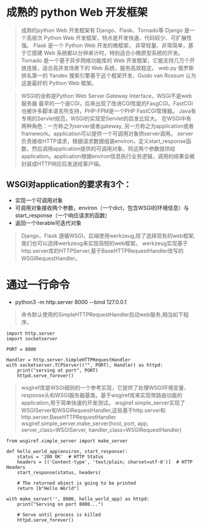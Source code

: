# 成熟的 python Web 开发框架
> 成熟的python Web 开发框架有 Django、Flask、Tornado等 
> Django 是一个高层次 Python Web 开发框架，特点是开发快速、代码较少、可扩展性强。
> Flask 是一个 Python Web 开发的微框架， 非常轻量、非常简单，基于它搭建 Web 系统都以分钟来计时，特别适合小微原型系统的开发。
> Tornado 是一个基于异步网络功能库的 Web 开发框架，它能支持几万个开放连接，适合高并发场景下的 Web 系统，服务高效稳定。
> web.py 俄罗斯排名第一的 Yandex 搜索引擎基于这个框架开发，Guido van Rossum 认为这是最好的 Python Web 框架。

> WSGI的全称是Python Web Server Gateway Interface，WSGI不是web服务器
最早的一个是CGI，后来出现了改进CGI性能的FasgCGI。FastCGI也被许多脚本语言所支持，PHP-FPM是一个PHP FastCGI管理器。
Java有专用的Servlet规范，WSGI的实现受Servlet的启发比较大。
> 在WSGI中有两种角色：一方称之为server或者gateway, 另一方称之为application或者framework。application可以提供一个可调用对象供server调用。
server负责接收HTTP请求，根据请求数据组装environ，定义start_response函数，然后调用application提供的可调用对象，将这两个参数提供给application。application根据environ信息执行业务逻辑，调用的结果会被封装成HTTP响应后发送给客户端。
## WSGI对application的要求有3个：
   - 实现一个可调用对象
   - 可调用对象接收两个参数，environ（一个dict，包含WSGI的环境信息）与start_response（一个响应请求的函数）
   - 返回一个iterable可迭代对象

> Django、Flask 遵循WSGI，后端使用werkzeug,除了选择现有的web框架,我们也可以选择werkzeug来实现简短的web框架。
> werkzeug实现基于http.server库的HTTPServer,基于BaseHTTPRequestHandler改写的WSGIRequestHandler。

# 通过一行命令
* python3 -m http.server 8000 --bind 127.0.0.1 

> 命令默认使用的SimpleHTTPRequestHandler启动web服务,相当如下程序。

```
import http.server
import socketserver

PORT = 8000

Handler = http.server.SimpleHTTPRequestHandler
with socketserver.TCPServer(("", PORT), Handler) as httpd:
    print("serving at port", PORT)
    httpd.serve_forever()
```

> wsgiref库是WSGI细则的一个参考实现，它提供了处理WSGI环境变量、response头和WSGI服务器基类。基于wsgiref库来实现带路由功能的application,用于简单快速的开发测试。
> wsgiref.simple_server实现了WSGIServer和WSGIRequestHandler,这些基于http.server和http.server.BaseHTTPRequestHandler
wsgiref.simple_server.make_server(host, port, app, server_class=WSGIServer, handler_class=WSGIRequestHandler)

```
from wsgiref.simple_server import make_server

def hello_world_app(environ, start_response):
    status = '200 OK'  # HTTP Status
    headers = [('Content-type', 'text/plain; charset=utf-8')]  # HTTP Headers
    start_response(status, headers)

    # The returned object is going to be printed
    return [b"Hello World"]

with make_server('', 8000, hello_world_app) as httpd:
    print("Serving on port 8000...")

    # Serve until process is killed
    httpd.serve_forever()
```




